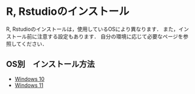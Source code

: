 # R, Rstudioのインストール

R, Rstudioのインストールは，使用しているOSにより異なります．
また，インストール前に注意する設定もあります．
自分の環境に応じて必要なページを参照してください．


## OS別　インストール方法

- [Windows 10](./windows10.md)
- [Windows 11](./windows11.md)
